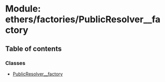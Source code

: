 # Module: ethers/factories/PublicResolver\_\_factory

## Table of contents

### Classes

- [PublicResolver__factory](../classes/ethers_factories_PublicResolver__factory.PublicResolver__factory.md)
